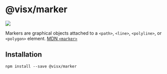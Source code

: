 # @visx/marker

<a title="@visx/marker npm downloads" href="https://www.npmjs.com/package/@visx/marker">
  <img src="https://img.shields.io/npm/dm/@visx/marker.svg?style=flat-square" />
</a>

Markers are graphical objects attached to a `<path>`, `<line>`, `<polyline>`, or `<polygon>` element.
[MDN `<marker>`](https://developer.mozilla.org/en-US/docs/Web/SVG/Element/marker)

## Installation

```
npm install --save @visx/marker
```
